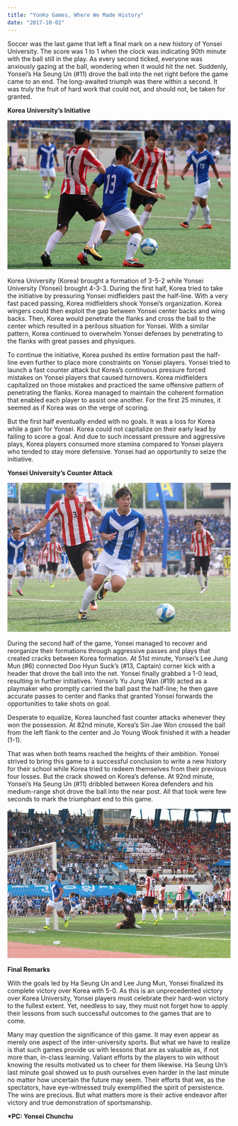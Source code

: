 ```yaml
---
title: "YonKo Games, Where We Made History"
date: "2017-10-02"
---
```


Soccer was the last game that left a final mark on a new history of Yonsei University. The score was 1 to 1 when the clock was indicating 90th minute with the ball still in the play. As every second ticked, everyone was anxiously gazing at the ball, wondering when it would hit the net. Suddenly, Yonsei’s Ha Seung Un (#11) drove the ball into the net right before the game came to an end. The long-awaited triumph was there within a second. It was truly the fruit of hard work that could not, and should not, be taken for granted.

**Korea University’s Initiative**

![KakaoTalk 20170930 184044083](images/KakaoTalk_20170930_184044083.jpg)

Korea University (Korea) brought a formation of 3-5-2 while Yonsei University (Yonsei) brought 4-3-3. During the first half, Korea tried to take the initiative by pressuring Yonsei midfielders past the half-line. With a very fast paced passing, Korea midfielders shook Yonsei’s organization. Korea wingers could then exploit the gap between Yonsei center backs and wing backs. Then, Korea would penetrate the flanks and cross the ball to the center which resulted in a perilous situation for Yonsei. With a similar pattern, Korea continued to overwhelm Yonsei defenses by penetrating to the flanks with great passes and physiques.

To continue the initiative, Korea pushed its entire formation past the half-line even further to place more constraints on Yonsei players. Yonsei tried to launch a fast counter attack but Korea’s continuous pressure forced mistakes on Yonsei players that caused turnovers. Korea midfielders capitalized on those mistakes and practiced the same offensive pattern of penetrating the flanks. Korea managed to maintain the coherent formation that enabled each player to assist one another. For the first 25 minutes, it seemed as if Korea was on the verge of scoring.

But the first half eventually ended with no goals. It was a loss for Korea while a gain for Yonsei. Korea could not capitalize on their early lead by failing to score a goal. And due to such incessant pressure and aggressive plays, Korea players consumed more stamina compared to Yonsei players who tended to stay more defensive. Yonsei had an opportunity to seize the initiative.

**Yonsei University’s Counter Attack**

![KakaoTalk 20170930 184044306](images/KakaoTalk_20170930_184044306.jpg)

During the second half of the game, Yonsei managed to recover and reorganize their formations through aggressive passes and plays that created cracks between Korea formation. At 51st minute, Yonsei’s Lee Jung Mun (#6) connected Doo Hyun Suck’s (#13, Captain) corner kick with a header that drove the ball into the net. Yonsei finally grabbed a 1-0 lead, resulting in further initiatives. Yonsei’s Yu Jung Wan (#19) acted as a playmaker who promptly carried the ball past the half-line; he then gave accurate passes to center and flanks that granted Yonsei forwards the opportunities to take shots on goal.

Desperate to equalize, Korea launched fast counter attacks whenever they won the possession. At 82nd minute, Korea’s Sin Jae Won crossed the ball from the left flank to the center and Jo Young Wook finished it with a header (1-1).

That was when both teams reached the heights of their ambition. Yonsei strived to bring this game to a successful conclusion to write a new history for their school while Korea tried to redeem themselves from their previous four losses. But the crack showed on Korea’s defense. At 92nd minute, Yonsei’s Ha Seung Un (#11) dribbled between Korea defenders and his medium-range shot drove the ball into the near post. All that took were few seconds to mark the triumphant end to this game.

![KakaoTalk 20170930 184044312](images/KakaoTalk_20170930_184044312.jpg)

**Final Remarks**

With the goals led by Ha Seung Un and Lee Jung Mun, Yonsei finalized its complete victory over Korea with 5-0. As this is an unprecedented victory over Korea University, Yonsei players must celebrate their hard-won victory to the fullest extent. Yet, needless to say, they must not forget how to apply their lessons from such successful outcomes to the games that are to come.

Many may question the significance of this game. It may even appear as merely one aspect of the inter-university sports. But what we have to realize is that such games provide us with lessons that are as valuable as, if not more than, in-class learning. Valiant efforts by the players to win without knowing the results motivated us to cheer for them likewise. Ha Seung Un’s last minute goal showed us to push ourselves even harder in the last minute no matter how uncertain the future may seem. Their efforts that we, as the spectators, have eye-witnessed truly exemplified the spirit of persistence. The wins are precious. But what matters more is their active endeavor after victory and true demonstration of sportsmanship.

**\*PC: Yonsei Chunchu**
